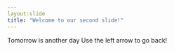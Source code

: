 ```yaml
---
layout:slide
title: "Welcome to our second slide!"
---
```

Tomorrow is another day
Use the left arrow to go back!
